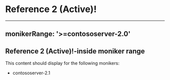 # Reference 2 (Active)!

---
monikerRange: '>=contososerver-2.0'
---

## Reference 2 (Active)!-inside moniker range

This content should display for the following monikers:

* contososerver-2.1
